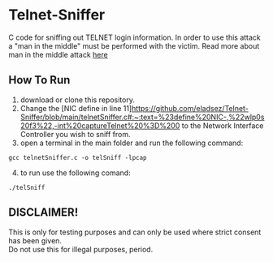 # Telnet-Sniffer

C code for sniffing out TELNET login information.
In order to use this attack a "man in the middle" must be performed with the victim.
Read more about man in the middle attack [here](https://en.wikipedia.org/wiki/Man-in-the-middle_attack)
            
## How To Run
1. download or clone this repository.
2. Change the [NIC define in line 11]https://github.com/eladsez/Telnet-Sniffer/blob/main/telnetSniffer.c#:~:text=%23define%20NIC-,%22wlp0s20f3%22,-int%20captureTelnet%20%3D%200 to the Network Interface Controller you wish to sniff from.
3. open a terminal in the main folder and run the following command:  

```
gcc telnetSniffer.c -o telSniff -lpcap
```  
4. to run use the following comand:  

```
./telSniff
```    

## DISCLAIMER!
This is only for testing purposes and can only be used where strict consent has been given.  
Do not use this for illegal purposes, period. 
